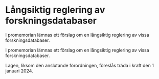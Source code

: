 # Långsiktig reglering av forskningsdatabaser

I promemorian lämnas ett förslag om en långsiktig reglering av vissa forskningsdatabaser.

I promemorian lämnas ett förslag om en långsiktig reglering av vissa forskningsdatabaser.

Lagen, liksom den anslutande förordningen, föreslås träda i kraft den 1 januari 2024.
